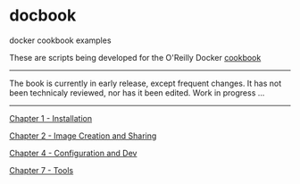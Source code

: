 docbook
=======

docker cookbook examples

These are scripts being developed for the O'Reilly Docker [cookbook](https://github.com/how2dock/docbook.git)

* * *
The book is currently in early release, except frequent changes. It has not been technicaly reviewed, nor has it been edited.
Work in progress ...
* * *

[Chapter 1 - Installation](ch01/)

[Chapter 2 - Image Creation and Sharing](ch02/)

[Chapter 4 - Configuration and Dev](ch04/)

[Chapter 7 - Tools ](ch04/)

